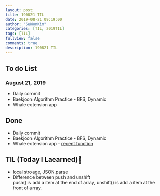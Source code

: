 ```yaml
---
layout: post
title: 190821 TIL
date: 2019-08-21 09:19:00
author: "SeWonKim"
categories: [TIL, 2019TIL]
tags: [TIL]
fullview: false
comments: true
description: 190821 TIL
---
```


## To do List

### August 21, 2019

- Daily commit
- Baekjoon Algorithm Practice - BFS, Dynamic
- Whale extension app

## Done

- Daily commit
- Baekjoon Algorithm Practice - BFS, Dynamic
- Whale extension app - [recent function](https://github.com/soyoungjeong/EmojiByEternal/pull/9)

## TIL (Today I Laearned)🤔

- local stroage, JSON.parse
- Difference between push and unshift  
  push() is add a item at the end of array, unshift() is add a item at the front of array.
